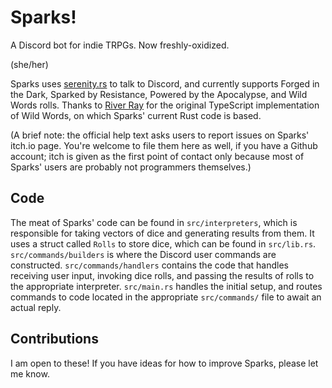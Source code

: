 # Sparks!

A Discord bot for indie TRPGs. Now freshly-oxidized.

(she/her)

Sparks uses [serenity.rs](https://github.com/serenity-rs/) to talk to Discord, and currently supports Forged in the Dark, Sparked by Resistance, Powered by the Apocalypse, and Wild Words rolls. Thanks to [River Ray](https://riverray.itch.io) for the original TypeScript implementation of Wild Words, on which Sparks' current Rust code is based.

(A brief note: the official help text asks users to report issues on Sparks' itch.io page. You're welcome to file them here as well, if you have a Github account; itch is given as the first point of contact only because most of Sparks' users are probably not programmers themselves.)

## Code

The meat of Sparks' code can be found in `src/interpreters`, which is responsible for taking vectors of dice and generating results from them. It uses a struct called `Rolls` to store dice, which can be found in `src/lib.rs`. `src/commands/builders` is where the Discord user commands are constructed. `src/commands/handlers` contains the code that handles receiving user input, invoking dice rolls, and passing the results of rolls to the appropriate interpreter. `src/main.rs` handles the initial setup, and routes commands to code located in the appropriate `src/commands/` file to await an actual reply.

## Contributions

I am open to these! If you have ideas for how to improve Sparks, please let me know.
